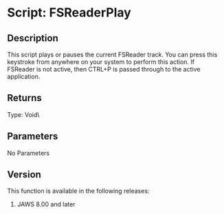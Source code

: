 # Script: FSReaderPlay

## Description

This script plays or pauses the current FSReader track. You can press
this keystroke from anywhere on your system to perform this action. If
FSReader is not active, then CTRL+P is passed through to the active
application.

## Returns

Type: Void\

## Parameters

No Parameters

## Version

This function is available in the following releases:

1.  JAWS 8.00 and later
